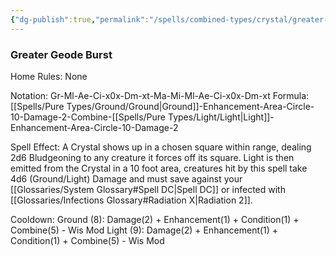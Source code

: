 ```yaml
---
{"dg-publish":true,"permalink":"/spells/combined-types/crystal/greater-geode/","tags":["Spell/Damage","Spell/Ground","Spell/Light"]}
---
```


### Greater Geode Burst
Home Rules: None

Notation: Gr-Ml-Ae-Ci-x0x-Dm-xt-Ma-Mi-Ml-Ae-Ci-x0x-Dm-xt 
Formula: [[Spells/Pure Types/Ground/Ground\|Ground]]-Enhancement-Area-Circle-10-Damage-2-Combine-[[Spells/Pure Types/Light/Light\|Light]]-Enhancement-Area-Circle-10-Damage-2

Spell Effect: 
A Crystal shows up in a chosen square within range, dealing 2d6 Bludgeoning to any creature it forces off its square. Light is then emitted from the Crystal in a 10 foot area, creatures hit by this spell take 4d6 (Ground/Light) Damage and must save against your [[Glossaries/System Glossary#Spell DC\|Spell DC]] or infected with [[Glossaries/Infections Glossary#Radiation X\|Radiation 2]].

Cooldown:
Ground (8): Damage(2) + Enhancement(1) + Condition(1) + Combine(5) - Wis Mod 
Light (9): Damage(2) + Enhancement(1) + Condition(1) + Combine(5) - Wis Mod